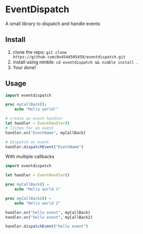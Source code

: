 # EventDispatch

A small library to dispatch and handle events

## Install

1) clone the repo: `git clone https://github.com/0x454d505459/eventdispatch.git`
2) install using nimble: `cd eventdispatch && nimble install .`
3) Your done!

## Usage

```nim
import eventdispatch

proc myCallBack():
    echo "Hello world!"

# create an event handler
let handler = EventHandler()
# listen for an event
handler.on("EventName", myCallBack)

# dispatch an event
handler.dispatchEvent("EventName")
```
With multiple callbacks
```nim
import eventdispatch

let handler = EventHandler()

proc myCallBack() =
    echo "Hello world 1"

proc myCallBack2() =
    echo "Hello world 2"

handler.on("hello event", myCallBack)
handler.on("hello event", myCallBack2)

handler.dispatchEvent("hello event")
```